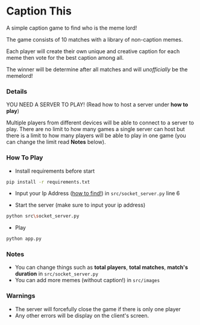 # Caption This
A simple caption game to find who is the meme lord! 

The game consists of 10 matches with a library of non-caption memes. 

Each player will create their own unique and creative caption for each meme then vote for the best caption among all. 

The winner will be determine after all matches and will *unofficially* be the memelord!

### Details
YOU NEED A SERVER TO PLAY! (Read how to host a server under **how to play**)

Multiple players from different devices will be able to connect to a server to play. There are no limit to how many games a single server can host but there is a limit to how many players will be able to play in one game (you can change the limit read **Notes** below). 

### How To Play
- Install requirements before start
```bash
pip install -r requirements.txt
```
- Input your Ip Address ([how to find!](https://www.posim.com/knowledgebase/finding-ip-address-windows/)) in `src/socket_server.py` line 6

- Start the server (make sure to input your ip address)
```bash
python src\socket_server.py
```
- Play
```bash
python app.py
```

### Notes
- You can change things such as **total players**, **total matches**, **match's duration** in `src/socket_server.py`
- You can add more memes (without caption!) in `src/images`

### Warnings
- The server will forcefully close the game if there is only one player
- Any other errors will be display on the client's screen. 
